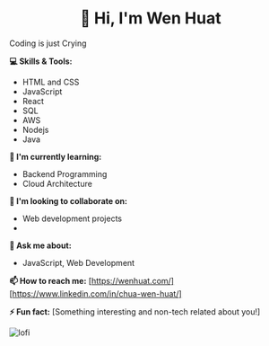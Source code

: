 # <div  align="center"> 👋 Hi, I'm Wen Huat</div>
Coding is just Crying 

**💻 Skills & Tools:**
* HTML and CSS
* JavaScript
* React 
* SQL
* AWS
* Nodejs
* Java

**🌱 I'm currently learning:**
* Backend Programming
* Cloud Architecture

**🤔 I'm looking to collaborate on:**
* Web development projects
* 

**💬 Ask me about:**
* JavaScript, Web Development

**📫 How to reach me:**
[https://wenhuat.com/]
[https://www.linkedin.com/in/chua-wen-huat/]

**⚡ Fun fact:**
[Something interesting and non-tech related about you!] 





![lofi](https://github.com/Huaty/Huaty/assets/50129813/887f650b-71a9-41f4-afb6-25f9a2fc4a84)




